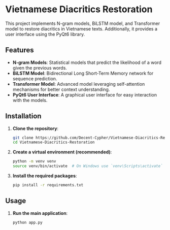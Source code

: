 # Vietnamese Diacritics Restoration

This project implements N-gram models, BiLSTM model, and Transformer model to restore diacritics in Vietnamese texts. Additionally, it provides a user interface using the PyQt6 library.

## Features

- **N-gram Models**: Statistical models that predict the likelihood of a word given the previous words.
- **BiLSTM Model**: Bidirectional Long Short-Term Memory network for sequence prediction.
- **Transformer Model**: Advanced model leveraging self-attention mechanisms for better context understanding.
- **PyQt6 User Interface**: A graphical user interface for easy interaction with the models.


## Installation

1. **Clone the repository**:
    ```sh
    git clone https://github.com/Decent-Cypher/Vietnamese-Diacritics-Restoration.git
    cd Vietnamese-Diacritics-Restoration
    ```

2. **Create a virtual environment (recommended)**:
    ```sh
    python -m venv venv
    source venv/bin/activate  # On Windows use `venv\Scripts\activate`
    ```

3. **Install the required packages**:
    ```sh
    pip install -r requirements.txt
    ```

## Usage

1. **Run the main application**:
    ```sh
    python app.py
    ```

